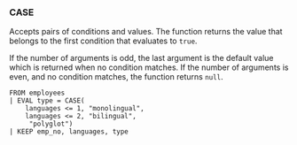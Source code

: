 <!--
This is generated by ESQL’s AbstractFunctionTestCase. Do no edit it. See ../README.md for how to regenerate it.
-->

### CASE
Accepts pairs of conditions and values. The function returns the value that
belongs to the first condition that evaluates to `true`.

If the number of arguments is odd, the last argument is the default value which
is returned when no condition matches. If the number of arguments is even, and
no condition matches, the function returns `null`.

```esql
FROM employees
| EVAL type = CASE(
    languages <= 1, "monolingual",
    languages <= 2, "bilingual",
     "polyglot")
| KEEP emp_no, languages, type
```
